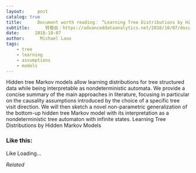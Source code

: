 ```yaml
---
layout:     post
catalog: true
title:      Document worth reading： “Learning Tree Distributions by Hidden Markov Models”
subtitle:      转载自：https://advanceddataanalytics.net/2018/10/07/document-worth-reading-learning-tree-distributions-by-hidden-markov-models/
date:      2018-10-07
author:      Michael Laux
tags:
    - tree
    - learning
    - assumptions
    - models
---
```


Hidden tree Markov models allow learning distributions for tree structured data while being interpretable as nondeterministic automata. We provide a concise summary of the main approaches in literature, focusing in particular on the causality assumptions introduced by the choice of a specific tree visit direction. We will then sketch a novel non-parametric generalization of the bottom-up hidden tree Markov model with its interpretation as a nondeterministic tree automaton with infinite states. Learning Tree Distributions by Hidden Markov Models





### Like this:

Like Loading...


*Related*

